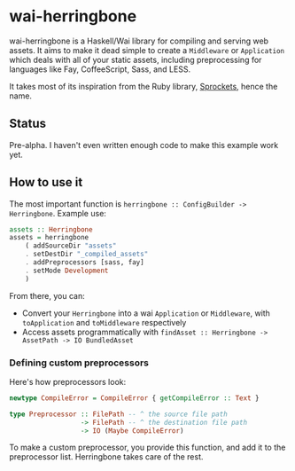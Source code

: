 wai-herringbone
===============

wai-herringbone is a Haskell/Wai library for compiling and serving web assets.
It aims to make it dead simple to create a `Middleware` or `Application` which
deals with all of your static assets, including preprocessing for languages
like Fay, CoffeeScript, Sass, and LESS.

It takes most of its inspiration from the Ruby library, [Sprockets], hence the
name.

Status
------

Pre-alpha. I haven't even written enough code to make this example work yet.

How to use it
-------------

The most important function is `herringbone :: ConfigBuilder -> Herringbone`.
Example use:

```haskell
assets :: Herringbone
assets = herringbone
    ( addSourceDir "assets"
    . setDestDir "_compiled_assets"
    . addPreprocessors [sass, fay]
    . setMode Development
    )
```

From there, you can:

* Convert your `Herringbone` into a wai `Application` or `Middleware`, with
  `toApplication` and `toMiddleware` respectively
* Access assets programmatically with `findAsset :: Herringbone -> AssetPath ->
  IO BundledAsset`

### Defining custom preprocessors

Here's how preprocessors look:

```haskell
newtype CompileError = CompileError { getCompileError :: Text }

type Preprocessor :: FilePath -- ^ the source file path
                  -> FilePath -- ^ the destination file path
                  -> IO (Maybe CompileError)
```

To make a custom preprocessor, you provide this function, and add it to the
preprocessor list. Herringbone takes care of the rest.

[Sprockets]: https://github.com/sstephenson/sprockets
